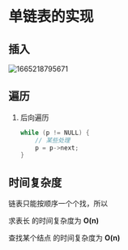 # 单链表的实现

## 插入

![1665218795671](https://cdn.jsdelivr.net/gh/tippye/PicCloud@master/uPic/2022/10/08/1665218795671.gif)

## 遍历
1. 后向遍历
    ```c++
    while (p != NULL) {
        // 某些处理
        p = p->next;
    }
    ```
   
## 时间复杂度

链表只能按顺序一个个找，所以

求表长 的时间复杂度为 **O(n)**

查找某个结点 的时间复杂度为 **O(n)**
